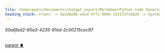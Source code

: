 ```yaml
---
file: /home/pedro/Documents/chatgpt_export/Markdown/Python Code Generation Library.md
heading_stack: <root> -> 5e2d029b-e4cd-4f71-9b9b-15317373e828 -> System -> 50a6fed2-65a3-4235-91ed-2c00215cec97
---
```

###### 50a6fed2-65a3-4235-91ed-2c00215cec97
[parent ⬆️](#5e2d029b-e4cd-4f71-9b9b-15317373e828)
